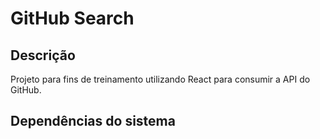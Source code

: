 # GitHub Search

## Descrição

Projeto para fins de treinamento utilizando React para consumir a API do GitHub.

## Dependências do sistema

